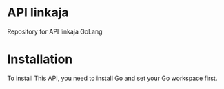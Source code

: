 # API linkaja

Repository for API linkaja GoLang

# Installation

To install This API, you need to install Go and set your Go workspace first.